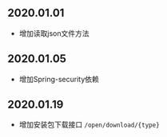 ## 2020.01.01
* 增加读取json文件方法

## 2020.01.05
* 增加Spring-security依赖

## 2020.01.19
* 增加安装包下载接口 `/open/download/{type}`

